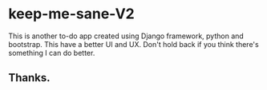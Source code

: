 # keep-me-sane-V2
This is another to-do app created using Django framework, python and bootstrap.
This have a better UI and UX.
Don't hold back if you think there's something I can do better.

## Thanks.

